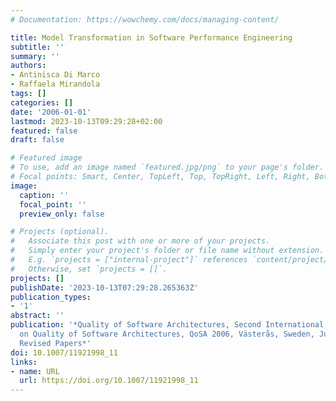 ```yaml
---
# Documentation: https://wowchemy.com/docs/managing-content/

title: Model Transformation in Software Performance Engineering
subtitle: ''
summary: ''
authors:
- Antinisca Di Marco
- Raffaela Mirandola
tags: []
categories: []
date: '2006-01-01'
lastmod: 2023-10-13T09:29:28+02:00
featured: false
draft: false

# Featured image
# To use, add an image named `featured.jpg/png` to your page's folder.
# Focal points: Smart, Center, TopLeft, Top, TopRight, Left, Right, BottomLeft, Bottom, BottomRight.
image:
  caption: ''
  focal_point: ''
  preview_only: false

# Projects (optional).
#   Associate this post with one or more of your projects.
#   Simply enter your project's folder or file name without extension.
#   E.g. `projects = ["internal-project"]` references `content/project/deep-learning/index.md`.
#   Otherwise, set `projects = []`.
projects: []
publishDate: '2023-10-13T07:29:28.265363Z'
publication_types:
- '1'
abstract: ''
publication: '*Quality of Software Architectures, Second International Conference
  on Quality of Software Architectures, QoSA 2006, Västerås, Sweden, June 27-29, 2006
  Revised Papers*'
doi: 10.1007/11921998_11
links:
- name: URL
  url: https://doi.org/10.1007/11921998_11
---
```


